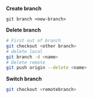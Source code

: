 **Create branch**
```
git branch <new-branch>
```

**Delete branch**
```sh
# First out of branch
git checkout <other branch>
# delete local
git branch -d <name>
# Delete remote
git push origin --delete <name>
```

**Switch branch**
```sh
git checkout <remotebranch>
```
